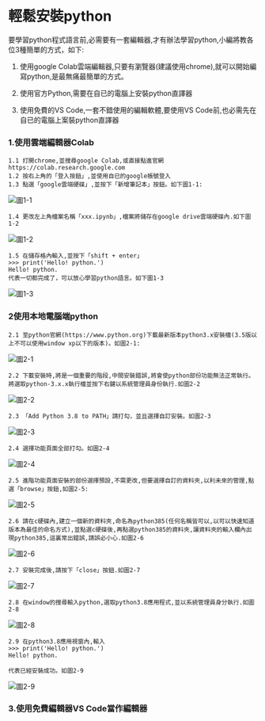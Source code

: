 # 輕鬆安裝python
要學習python程式語言前,必需要有一套編輯器,才有辦法學習python,小編將教各位3種簡單的方式，如下: 

1. 使用google Colab雲端編輯器,只要有瀏覽器(建議使用chrome),就可以開始編寫python,是最無痛最簡單的方式。 
	 
2. 使用官方Python,需要在自已的電腦上安裝python直譯器

3. 使用免費的VS Code,一套不錯使用的編輯軟體,要使用VS Code前,也必需先在自已的電腦上案裝python直譯器


### 1.使用雲端編輯器Colab
	1.1 打開chrome,並搜尋google Colab,或直接點進官網https://colab.research.google.com
	1.2 按右上角的「登入按鈕」,並使用自已的google帳號登入
	1.3 點選「google雲端硬碟」,並按下「新增筆記本」按鈕。如下圖1-1: 

![圖1-1](./image/image1.png)
	
	1.4 更改左上角檔案名稱「xxx.ipynb」,檔案將儲存在google drive雲端硬碟內.如下圖1-2
	
![圖1-2](./image/image2.png)

	1.5 在儲存格內輸入,並按下「shift + enter」
	>>> print('Hello! python.')
	Hello! python.
	代表一切都完成了，可以放心學習python語言。如下圖1-3
	
![圖1-3](./image/image3.png)

### 2使用本地電腦端python 
	2.1 至python官網(https://www.python.org)下載最新版本python3.x安裝檔(3.5版以上不可以使用window xp以下的版本)。如圖2-1:
	
![圖2-1](./image/image4.png)

	2.2 下載安裝時,將是一個重要的階段,中間安裝錯誤,將會使python部份功能無法正常執行。將選取python-3.x.x執行檔並按下右鍵以系統管理員身份執行.如圖2-2
	
![圖2-2](./image/image5.png)
	
	2.3 「Add Python 3.8 to PATH」請打勾，並且選擇自訂安裝。如圖2-3

![圖2-3](./image/image6.png) 

	2.4 選擇功能頁面全部打勾。如圖2-4
	
![圖2-4](./image/image7.png)

	2.5 進階功能頁面安裝的部份選擇預設,不需更改,但要選擇自訂的資料夾,以利未來的管理,點選「browse」按鈕,如圖2-5:
	
![圖2-5](./image/image8.png)

	2.6 請在c硬碟內,建立一個新的資料夾,命名為python385(任何名稱皆可以,以可以快速知道版本為最佳的命名方式),並點選c硬碟後,再點選python385的資料夾,讓資料夾的輸入欄內出現python385,這裏常出錯誤,請誤必小心.如圖2-6
	
![圖2-6](./image/image9.png)
	
	2.7 安裝完成後,請按下「close」按鈕.如圖2-7
	
![圖2-7](./image/image10.png)

	2.8 在window的搜尋輸入python,選取python3.8應用程式,並以系統管理員身分執行.如圖2-8
	
![圖2-8](./image/image11.png)

	2.9 在python3.8應用視窗內,輸入
	>>> print('Hello! python.')
	Hello! python.
	
	代表已經安裝成功。如圖2-9
	
![圖2-9](./image/image12.png)

### 3.使用免費編輯器VS Code當作編輯器


	
	


	



	
	

	
	
	